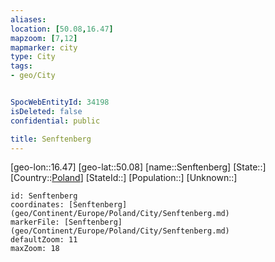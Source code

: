 ```yaml
---
aliases: 
location: [50.08,16.47]
mapzoom: [7,12] 
mapmarker: city 
type: City
tags:
- geo/City


SpocWebEntityId: 34198
isDeleted: false
confidential: public

title: Senftenberg
---
```

[geo-lon::16.47]
[geo-lat::50.08]
[name::Senftenberg]
[State::]
[Country::[Poland](geo/Continent/Europe/Poland.md)]
[StateId::]
[Population::]
[Unknown::]


```leaflet
id: Senftenberg
coordinates: [Senftenberg](geo/Continent/Europe/Poland/City/Senftenberg.md)
markerFile: [Senftenberg](geo/Continent/Europe/Poland/City/Senftenberg.md)
defaultZoom: 11 
maxZoom: 18
```


